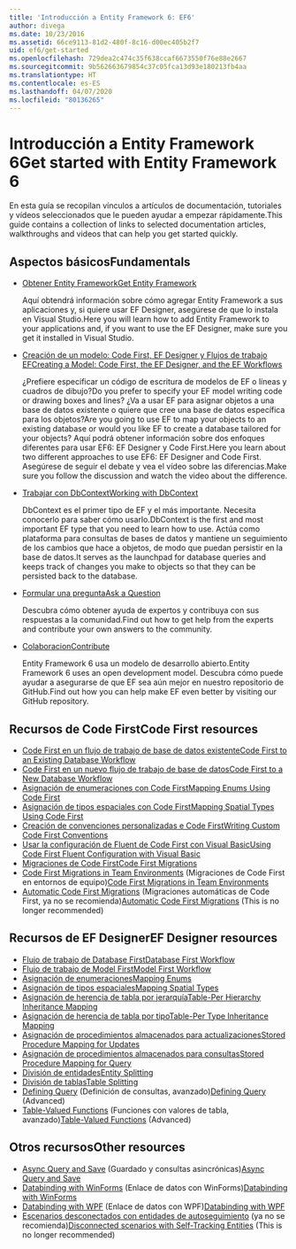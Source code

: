```yaml
---
title: 'Introducción a Entity Framework 6: EF6'
author: divega
ms.date: 10/23/2016
ms.assetid: 66ce9113-81d2-480f-8c16-d00ec405b2f7
uid: ef6/get-started
ms.openlocfilehash: 729dea2c474c35f638ccaf6673550f76e88e2667
ms.sourcegitcommit: 9b562663679854c37c05fca13d93e180213fb4aa
ms.translationtype: HT
ms.contentlocale: es-ES
ms.lasthandoff: 04/07/2020
ms.locfileid: "80136265"
---
```

# <a name="get-started-with-entity-framework-6"></a><span data-ttu-id="db213-102">Introducción a Entity Framework 6</span><span class="sxs-lookup"><span data-stu-id="db213-102">Get started with Entity Framework 6</span></span>

<span data-ttu-id="db213-103">En esta guía se recopilan vínculos a artículos de documentación, tutoriales y vídeos seleccionados que le pueden ayudar a empezar rápidamente.</span><span class="sxs-lookup"><span data-stu-id="db213-103">This guide contains a collection of links to selected documentation articles, walkthroughs and videos that can help you get started quickly.</span></span>

## <a name="fundamentals"></a><span data-ttu-id="db213-104">Aspectos básicos</span><span class="sxs-lookup"><span data-stu-id="db213-104">Fundamentals</span></span>

* [<span data-ttu-id="db213-105">Obtener Entity Framework</span><span class="sxs-lookup"><span data-stu-id="db213-105">Get Entity Framework</span></span>](~/ef6/fundamentals/install.md)

  <span data-ttu-id="db213-106">Aquí obtendrá información sobre cómo agregar Entity Framework a sus aplicaciones y, si quiere usar EF Designer, asegúrese de que lo instala en Visual Studio.</span><span class="sxs-lookup"><span data-stu-id="db213-106">Here you will learn how to add Entity Framework to your applications and, if you want to use the EF Designer, make sure you get it installed in Visual Studio.</span></span>

* [<span data-ttu-id="db213-107">Creación de un modelo: Code First, EF Designer y Flujos de trabajo EF</span><span class="sxs-lookup"><span data-stu-id="db213-107">Creating a Model: Code First, the EF Designer, and the EF Workflows</span></span>](~/ef6/modeling/index.md)

  <span data-ttu-id="db213-108">¿Prefiere especificar un código de escritura de modelos de EF o líneas y cuadros de dibujo?</span><span class="sxs-lookup"><span data-stu-id="db213-108">Do you prefer to specify your EF model writing code or drawing boxes and lines?</span></span>
<span data-ttu-id="db213-109">¿Va a usar EF para asignar objetos a una base de datos existente o quiere que cree una base de datos específica para los objetos?</span><span class="sxs-lookup"><span data-stu-id="db213-109">Are you going to use EF to map your objects to an existing database or would you like EF to create a database tailored for your objects?</span></span>
<span data-ttu-id="db213-110">Aquí podrá obtener información sobre dos enfoques diferentes para usar EF6: EF Designer y Code First.</span><span class="sxs-lookup"><span data-stu-id="db213-110">Here you learn about two different approaches to use EF6: EF Designer and Code First.</span></span>
<span data-ttu-id="db213-111">Asegúrese de seguir el debate y vea el vídeo sobre las diferencias.</span><span class="sxs-lookup"><span data-stu-id="db213-111">Make sure you follow the discussion and watch the video about the difference.</span></span>

* [<span data-ttu-id="db213-112">Trabajar con DbContext</span><span class="sxs-lookup"><span data-stu-id="db213-112">Working with DbContext</span></span>](~/ef6/fundamentals/working-with-dbcontext.md)

  <span data-ttu-id="db213-113">DbContext es el primer tipo de EF y el más importante. Necesita conocerlo para saber cómo usarlo.</span><span class="sxs-lookup"><span data-stu-id="db213-113">DbContext is the first and most important EF type that you need to learn how to use.</span></span> <span data-ttu-id="db213-114">Actúa como plataforma para consultas de bases de datos y mantiene un seguimiento de los cambios que hace a objetos, de modo que puedan persistir en la base de datos.</span><span class="sxs-lookup"><span data-stu-id="db213-114">It serves as the launchpad for database queries and keeps track of changes you make to objects so that they can be persisted back to the database.</span></span>

* [<span data-ttu-id="db213-115">Formular una pregunta</span><span class="sxs-lookup"><span data-stu-id="db213-115">Ask a Question</span></span>](~/ef6/resources/get-help.md)

  <span data-ttu-id="db213-116">Descubra cómo obtener ayuda de expertos y contribuya con sus respuestas a la comunidad.</span><span class="sxs-lookup"><span data-stu-id="db213-116">Find out how to get help from the experts and contribute your own answers to the community.</span></span>

* [<span data-ttu-id="db213-117">Colaboracion</span><span class="sxs-lookup"><span data-stu-id="db213-117">Contribute</span></span>](https://github.com/aspnet/EntityFramework6/)

  <span data-ttu-id="db213-118">Entity Framework 6 usa un modelo de desarrollo abierto.</span><span class="sxs-lookup"><span data-stu-id="db213-118">Entity Framework 6 uses an open development model.</span></span> <span data-ttu-id="db213-119">Descubra cómo puede ayudar a asegurarse de que EF sea aún mejor en nuestro repositorio de GitHub.</span><span class="sxs-lookup"><span data-stu-id="db213-119">Find out how you can help make EF even better by visiting our GitHub repository.</span></span>

## <a name="code-first-resources"></a><span data-ttu-id="db213-120">Recursos de Code First</span><span class="sxs-lookup"><span data-stu-id="db213-120">Code First resources</span></span>

  - [<span data-ttu-id="db213-121">Code First en un flujo de trabajo de base de datos existente</span><span class="sxs-lookup"><span data-stu-id="db213-121">Code First to an Existing Database Workflow</span></span>](~/ef6/modeling/code-first/workflows/existing-database.md)
  - [<span data-ttu-id="db213-122">Code First en un nuevo flujo de trabajo de base de datos</span><span class="sxs-lookup"><span data-stu-id="db213-122">Code First to a New Database Workflow</span></span>](~/ef6/modeling/code-first/workflows/new-database.md)
  - [<span data-ttu-id="db213-123">Asignación de enumeraciones con Code First</span><span class="sxs-lookup"><span data-stu-id="db213-123">Mapping Enums Using Code First</span></span>](~/ef6/modeling/code-first/data-types/enums.md)
  - [<span data-ttu-id="db213-124">Asignación de tipos espaciales con Code First</span><span class="sxs-lookup"><span data-stu-id="db213-124">Mapping Spatial Types Using Code First</span></span>](~/ef6/modeling/code-first/data-types/spatial.md)
  - [<span data-ttu-id="db213-125">Creación de convenciones personalizadas e Code First</span><span class="sxs-lookup"><span data-stu-id="db213-125">Writing Custom Code First Conventions</span></span>](~/ef6/modeling/code-first/conventions/custom.md)
  - [<span data-ttu-id="db213-126">Usar la configuración de Fluent de Code First con Visual Basic</span><span class="sxs-lookup"><span data-stu-id="db213-126">Using Code First Fluent Configuration with Visual Basic</span></span>](~/ef6/modeling/code-first/fluent/vb.md)
  - [<span data-ttu-id="db213-127">Migraciones de Code First</span><span class="sxs-lookup"><span data-stu-id="db213-127">Code First Migrations</span></span>](~/ef6/modeling/code-first/migrations/index.md)
  - <span data-ttu-id="db213-128">[Code First Migrations in Team Environments](~/ef6/modeling/code-first/migrations/teams.md) (Migraciones de Code First en entornos de equipo)</span><span class="sxs-lookup"><span data-stu-id="db213-128">[Code First Migrations in Team Environments](~/ef6/modeling/code-first/migrations/teams.md)</span></span>
  - <span data-ttu-id="db213-129">[Automatic Code First Migrations](~/ef6/modeling/code-first/migrations/automatic.md) (Migraciones automáticas de Code First, ya no se recomienda)</span><span class="sxs-lookup"><span data-stu-id="db213-129">[Automatic Code First Migrations](~/ef6/modeling/code-first/migrations/automatic.md) (This is no longer recommended)</span></span>

## <a name="ef-designer-resources"></a><span data-ttu-id="db213-130">Recursos de EF Designer</span><span class="sxs-lookup"><span data-stu-id="db213-130">EF Designer resources</span></span>
  - [<span data-ttu-id="db213-131">Flujo de trabajo de Database First</span><span class="sxs-lookup"><span data-stu-id="db213-131">Database First Workflow</span></span>](~/ef6/modeling/designer/workflows/database-first.md)
  - [<span data-ttu-id="db213-132">Flujo de trabajo de Model First</span><span class="sxs-lookup"><span data-stu-id="db213-132">Model First Workflow</span></span>](~/ef6/modeling/designer/workflows/model-first.md)
  - [<span data-ttu-id="db213-133">Asignación de enumeraciones</span><span class="sxs-lookup"><span data-stu-id="db213-133">Mapping Enums</span></span>](~/ef6/modeling/designer/data-types/enums.md)
  - [<span data-ttu-id="db213-134">Asignación de tipos espaciales</span><span class="sxs-lookup"><span data-stu-id="db213-134">Mapping Spatial Types</span></span>](~/ef6/modeling/designer/data-types/spatial.md)
  - [<span data-ttu-id="db213-135">Asignación de herencia de tabla por jerarquía</span><span class="sxs-lookup"><span data-stu-id="db213-135">Table-Per Hierarchy Inheritance Mapping</span></span>](~/ef6/modeling/designer/inheritance/tph.md)
  - [<span data-ttu-id="db213-136">Asignación de herencia de tabla por tipo</span><span class="sxs-lookup"><span data-stu-id="db213-136">Table-Per Type Inheritance Mapping</span></span>](~/ef6/modeling/designer/inheritance/tpt.md)
  - [<span data-ttu-id="db213-137">Asignación de procedimientos almacenados para actualizaciones</span><span class="sxs-lookup"><span data-stu-id="db213-137">Stored Procedure Mapping for Updates</span></span>](~/ef6/modeling/designer/stored-procedures/cud.md)
  - [<span data-ttu-id="db213-138">Asignación de procedimientos almacenados para consultas</span><span class="sxs-lookup"><span data-stu-id="db213-138">Stored Procedure Mapping for Query</span></span>](~/ef6/modeling/designer/stored-procedures/query.md)
  - [<span data-ttu-id="db213-139">División de entidades</span><span class="sxs-lookup"><span data-stu-id="db213-139">Entity Splitting</span></span>](~/ef6/modeling/designer/entity-splitting.md)
  - [<span data-ttu-id="db213-140">División de tablas</span><span class="sxs-lookup"><span data-stu-id="db213-140">Table Splitting</span></span>](~/ef6/modeling/designer/table-splitting.md)
  - <span data-ttu-id="db213-141">[Defining Query](~/ef6/modeling/designer/advanced/defining-query.md) (Definición de consultas, avanzado)</span><span class="sxs-lookup"><span data-stu-id="db213-141">[Defining Query](~/ef6/modeling/designer/advanced/defining-query.md) (Advanced)</span></span>
  - <span data-ttu-id="db213-142">[Table-Valued Functions](~/ef6/modeling/designer/advanced/tvfs.md) (Funciones con valores de tabla, avanzado)</span><span class="sxs-lookup"><span data-stu-id="db213-142">[Table-Valued Functions](~/ef6/modeling/designer/advanced/tvfs.md) (Advanced)</span></span>

## <a name="other-resources"></a><span data-ttu-id="db213-143">Otros recursos</span><span class="sxs-lookup"><span data-stu-id="db213-143">Other resources</span></span>
  - <span data-ttu-id="db213-144">[Async Query and Save](~/ef6/fundamentals/async.md) (Guardado y consultas asincrónicas)</span><span class="sxs-lookup"><span data-stu-id="db213-144">[Async Query and Save](~/ef6/fundamentals/async.md)</span></span>
  - <span data-ttu-id="db213-145">[Databinding with WinForms](~/ef6/fundamentals/databinding/winforms.md) (Enlace de datos con WinForms)</span><span class="sxs-lookup"><span data-stu-id="db213-145">[Databinding with WinForms](~/ef6/fundamentals/databinding/winforms.md)</span></span>
  - <span data-ttu-id="db213-146">[Databinding with WPF](~/ef6/fundamentals/databinding/wpf.md) (Enlace de datos con WPF)</span><span class="sxs-lookup"><span data-stu-id="db213-146">[Databinding with WPF](~/ef6/fundamentals/databinding/wpf.md)</span></span>
  - <span data-ttu-id="db213-147">[Escenarios desconectados con entidades de autoseguimiento](~/ef6/fundamentals/disconnected-entities/self-tracking-entities/walkthrough.md) (ya no se recomienda)</span><span class="sxs-lookup"><span data-stu-id="db213-147">[Disconnected scenarios with Self-Tracking Entities](~/ef6/fundamentals/disconnected-entities/self-tracking-entities/walkthrough.md) (This is no longer recommended)</span></span>
